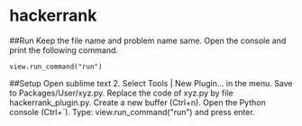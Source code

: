 # hackerrank
##Run
Keep the file name and problem name same.
Open the console and print the following command.
```
view.run_command("run")
```
##Setup
Open sublime text 2.
Select Tools | New Plugin... in the menu.
Save to Packages/User/xyz.py.
Replace the code of xyz.py by file hackerrank_plugin.py.
Create a new buffer (Ctrl+n).
Open the Python console (Ctrl+`).
Type: view.run_command("run") and press enter.
